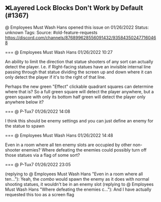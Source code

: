 ## ❌Layered Lock Blocks Don't Work by Default (#1367)
@ Employees Must Wash Hans opened this issue on 01/26/2022
Status: unknown
Tags: 
Source: #old-feature-requests https://discord.com/channels/876899628556091432/935843502477160468


=== @ Employees Must Wash Hans 01/26/2022 10:27

An ability to limit the direction that statue shooters of any sort can actually detect the player.  I.e.  if Right-facing statues have an invisible internal line passing through that statue dividing the screen up and down where it can only detect the player if it's to the right of that line. 

Perhaps the new green "Effect" clickable quadrant squares can determine where that is?  So a full green square will detect the player anywhere, but a green square with only its bottom half green will detect the player only anywhere below it?

=== @ P-Tux7 01/26/2022 14:08

I think this should be enemy settings and you can just define an enemy for the statue to spawn

=== @ Employees Must Wash Hans 01/26/2022 14:48

Even in a room where all ten enemy slots are occupied by other non-shooter enemies?
Where defeating the enemies could possibly turn off those statues via a flag of some sort?

=== @ P-Tux7 01/26/2022 23:05

(replying to @ Employees Must Wash Hans "Even in a room where all ten…"): Yeah, the *combo* would spawn the enemy as it does with normal shooting statues, it wouldn't be in an enemy slot
(replying to @ Employees Must Wash Hans "Where defeating the enemies c…"): And I have actually requested this too as a screen flag
